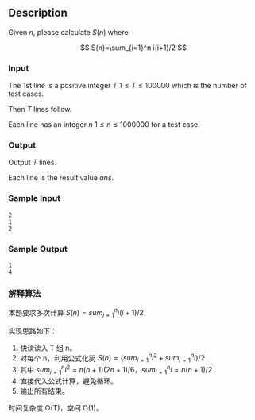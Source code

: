 ## Description

Given $n$, please calculate $S(n)$ where

$$ S(n)=\sum_{i=1}^n i(i+1)/2 $$

### Input

The 1st line is a positive integer $T$ $1 \leq T \leq 100000$ which is the number of test cases.

Then $T$ lines follow.

Each line has an integer $n$ $1 \leq n \leq 1000000$ for a test case.

### Output

Output $T$ lines.

Each line is the result value $ans$.

### Sample Input

``` log
2
1
2
```

### Sample Output

``` log
1
4
```

### 解释算法

本题要求多次计算 $S(n) = sum_{i=1}^n i(i+1)/2$

实现思路如下：

1. 快读读入 T 组 n。
2. 对每个 n，利用公式化简 $S(n) = (sum_{i=1}^n i^2 + sum_{i=1}^n i) / 2$
3. 其中 $sum_{i=1}^n i^2 = n(n+1)(2n+1)/6，sum_{i=1}^n i = n(n+1)/2$
4. 直接代入公式计算，避免循环。
5. 输出所有结果。

时间复杂度 O(T)，空间 O(1)。
